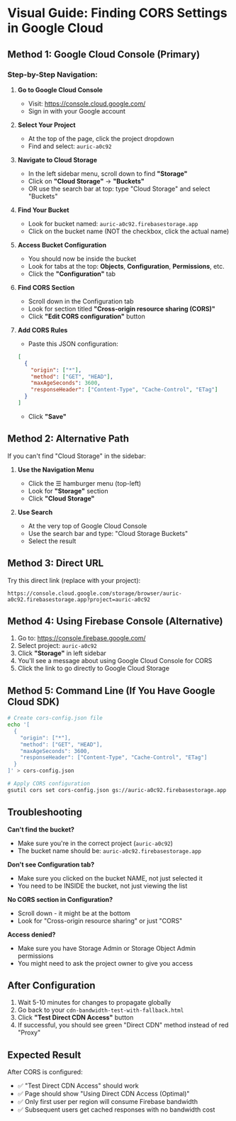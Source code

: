 # Visual Guide: Finding CORS Settings in Google Cloud

## Method 1: Google Cloud Console (Primary)

### Step-by-Step Navigation:

1. **Go to Google Cloud Console**
   - Visit: https://console.cloud.google.com/
   - Sign in with your Google account

2. **Select Your Project**
   - At the top of the page, click the project dropdown
   - Find and select: `auric-a0c92`

3. **Navigate to Cloud Storage**
   - In the left sidebar menu, scroll down to find **"Storage"**
   - Click on **"Cloud Storage"** → **"Buckets"**
   - OR use the search bar at top: type "Cloud Storage" and select "Buckets"

4. **Find Your Bucket**
   - Look for bucket named: `auric-a0c92.firebasestorage.app`
   - Click on the bucket name (NOT the checkbox, click the actual name)

5. **Access Bucket Configuration**
   - You should now be inside the bucket
   - Look for tabs at the top: **Objects**, **Configuration**, **Permissions**, etc.
   - Click the **"Configuration"** tab

6. **Find CORS Section**
   - Scroll down in the Configuration tab
   - Look for section titled **"Cross-origin resource sharing (CORS)"**
   - Click **"Edit CORS configuration"** button

7. **Add CORS Rules**
   - Paste this JSON configuration:
   ```json
   [
     {
       "origin": ["*"],
       "method": ["GET", "HEAD"],
       "maxAgeSeconds": 3600,
       "responseHeader": ["Content-Type", "Cache-Control", "ETag"]
     }
   ]
   ```
   - Click **"Save"**

## Method 2: Alternative Path

If you can't find "Cloud Storage" in the sidebar:

1. **Use the Navigation Menu**
   - Click the ☰ hamburger menu (top-left)
   - Look for **"Storage"** section
   - Click **"Cloud Storage"**

2. **Use Search**
   - At the very top of Google Cloud Console
   - Use the search bar and type: "Cloud Storage Buckets"
   - Select the result

## Method 3: Direct URL

Try this direct link (replace with your project):
```
https://console.cloud.google.com/storage/browser/auric-a0c92.firebasestorage.app?project=auric-a0c92
```

## Method 4: Using Firebase Console (Alternative)

1. Go to: https://console.firebase.google.com/
2. Select project: `auric-a0c92`
3. Click **"Storage"** in left sidebar
4. You'll see a message about using Google Cloud Console for CORS
5. Click the link to go directly to Google Cloud Storage

## Method 5: Command Line (If You Have Google Cloud SDK)

```bash
# Create cors-config.json file
echo '[
  {
    "origin": ["*"],
    "method": ["GET", "HEAD"],
    "maxAgeSeconds": 3600,
    "responseHeader": ["Content-Type", "Cache-Control", "ETag"]
  }
]' > cors-config.json

# Apply CORS configuration
gsutil cors set cors-config.json gs://auric-a0c92.firebasestorage.app
```

## Troubleshooting

**Can't find the bucket?**
- Make sure you're in the correct project (`auric-a0c92`)
- The bucket name should be: `auric-a0c92.firebasestorage.app`

**Don't see Configuration tab?**
- Make sure you clicked on the bucket NAME, not just selected it
- You need to be INSIDE the bucket, not just viewing the list

**No CORS section in Configuration?**
- Scroll down - it might be at the bottom
- Look for "Cross-origin resource sharing" or just "CORS"

**Access denied?**
- Make sure you have Storage Admin or Storage Object Admin permissions
- You might need to ask the project owner to give you access

## After Configuration

1. Wait 5-10 minutes for changes to propagate globally
2. Go back to your `cdn-bandwidth-test-with-fallback.html`
3. Click **"Test Direct CDN Access"** button
4. If successful, you should see green "Direct CDN" method instead of red "Proxy"

## Expected Result

After CORS is configured:
- ✅ "Test Direct CDN Access" should work
- ✅ Page should show "Using Direct CDN Access (Optimal)"
- ✅ Only first user per region will consume Firebase bandwidth
- ✅ Subsequent users get cached responses with no bandwidth cost